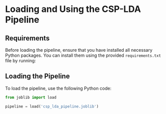 # Loading and Using the CSP-LDA Pipeline

## Requirements

Before loading the pipeline, ensure that you have installed all necessary Python packages. You can install them using the provided `requirements.txt` file by running:


## Loading the Pipeline

To load the pipeline, use the following Python code:

```python
from joblib import load

pipeline = load('csp_lda_pipeline.joblib')
```
